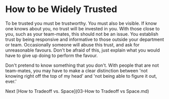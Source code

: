 # How to be Widely Trusted

To be trusted you must be trustworthy. You must also be visible. If know one knows about you, no trust will be invested in you. With those close to you, such as your team-mates, this should not be an issue. You establish trust by being responsive and informative to those outside your department or team. Occasionally someone will abuse this trust, and ask for unreasonable favours. Don't be afraid of this, just explain what you would have to give up doing to perform the favour.

Don't pretend to know something that you don't. With people that are not team-mates, you may have to make a clear distinction between 'not knowing right off the top of my head' and 'not being able to figure it out, ever.'

Next [How to Tradeoff vs. Space](03-How to Tradeoff vs Space.md)
